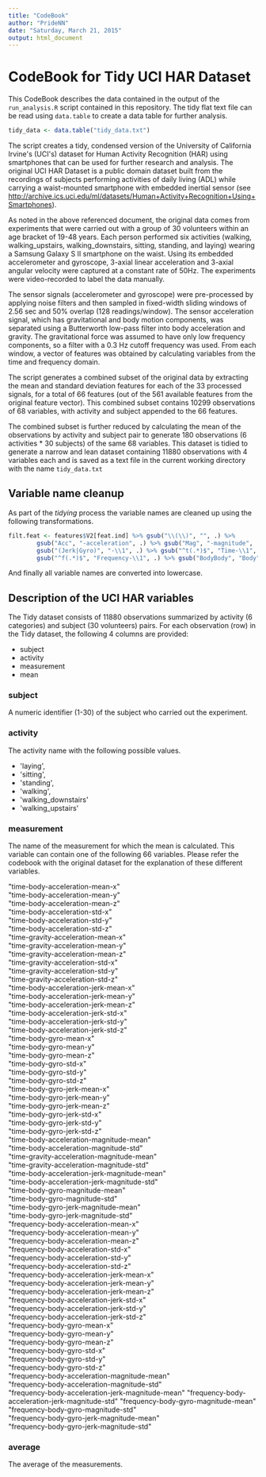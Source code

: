 ```yaml
---
title: "CodeBook"
author: "PrideNN"
date: "Saturday, March 21, 2015"
output: html_document
---
```


CodeBook for Tidy UCI HAR Dataset
=================================

This CodeBook describes the data contained in the output of the `run_analysis.R` script contained in this repository. The tidy flat text file can be read using `data.table` to create a data table for further analysis.

```R
tidy_data <- data.table("tidy_data.txt")
```

The script creates a tidy, condensed version of the University of California Irvine's (UCI's) dataset for Human Activity Recognition (HAR) using smartphones that can be used for further research and analysis. The original UCI HAR Dataset is a public domain dataset built from the recordings of subjects performing activities of daily living (ADL) while carrying a waist-mounted smartphone with embedded inertial sensor (see http://archive.ics.uci.edu/ml/datasets/Human+Activity+Recognition+Using+Smartphones).

As noted in the above referenced document, the original data comes from experiments that were carried out with a group of 30 volunteers within an age bracket of 19-48 years. Each person performed six activities (walking, walking_upstairs, walking_downstairs, sitting, standing, and laying) wearing a Samsung Galaxy S II smartphone on the waist. Using its embedded accelerometer and gyroscope, 3-axial linear acceleration and 3-axial angular velocity were captured at a constant rate of 50Hz. The experiments were video-recorded to label the data manually.

The sensor signals (accelerometer and gyroscope) were pre-processed by applying noise filters and then sampled in fixed-width sliding windows of 2.56 sec and 50% overlap (128 readings/window). The sensor acceleration signal, which has gravitational and body motion components, was separated using a Butterworth low-pass filter into body acceleration and gravity. The gravitational force was assumed to have only low frequency components, so a filter with a 0.3 Hz cutoff frequency was used. From each window, a vector of features was obtained by calculating variables from the time and frequency domain.

The script generates a combined subset of the original data by extracting the mean and standard deviation features for each of the 33 processed signals, for a total of 66 features (out of the 561 available features from the original feature vector). This combined subset contains 10299 observations of 68 variables, with activity and subject appended to the 66 features.

The combined subset is further reduced by calculating the mean of the observations by activity and subject pair to generate 180 observations (6 activities * 30 subjects) of the same 68 variables. This dataset is tidied to generate a narrow and lean dataset containing 11880 observations with 4 variables each and is saved as a text file in the current working directory with the name `tidy_data.txt`

## Variable name cleanup

As part of the _tidying_ process the variable names are cleaned up using the following transformations.

```R
filt.feat <- features$V2[feat.ind] %>% gsub("\\(\\)", "", .) %>% 
        gsub("Acc", "-acceleration", .) %>% gsub("Mag", "-magnitude", .) %>%
        gsub("(Jerk|Gyro)", "-\\1", .) %>% gsub("^t(.*)$", "Time-\\1", .) %>%
        gsub("^f(.*)$", "Frequency-\\1", .) %>% gsub("BodyBody", "Body", .)
```

And finally all variable names are converted into lowercase.

## Description of the UCI HAR variables

The Tidy dataset consists of 11880 observations summarized by activity (6 categories) and subject (30 volunteers) pairs. For each observation (row) in the Tidy dataset, the following 4 columns are provided:

- subject
- activity
- measurement
- mean

### subject

A numeric identifier (1-30) of the subject who carried out the experiment.

### activity

The activity name with the following possible values.
- 'laying',
- 'sitting',
- 'standing',
- 'walking',
- 'walking_downstairs'
- 'walking_upstairs'

### measurement

The name of the measurement for which the mean is calculated. This variable can contain one of the following 66 variables. Please refer the codebook with the original dataset for the explanation of these different variables.

"time-body-acceleration-mean-x"                   
"time-body-acceleration-mean-y"                  
"time-body-acceleration-mean-z"                   
"time-body-acceleration-std-x"                   
"time-body-acceleration-std-y"                    
"time-body-acceleration-std-z"                   
"time-gravity-acceleration-mean-x"                
"time-gravity-acceleration-mean-y"               
"time-gravity-acceleration-mean-z"                
"time-gravity-acceleration-std-x"                
"time-gravity-acceleration-std-y"                 
"time-gravity-acceleration-std-z"                
"time-body-acceleration-jerk-mean-x"             
"time-body-acceleration-jerk-mean-y"             
"time-body-acceleration-jerk-mean-z"             
"time-body-acceleration-jerk-std-x"              
"time-body-acceleration-jerk-std-y"               
"time-body-acceleration-jerk-std-z"              
"time-body-gyro-mean-x"                           
"time-body-gyro-mean-y"                          
"time-body-gyro-mean-z"                           
"time-body-gyro-std-x"                           
"time-body-gyro-std-y"                            
"time-body-gyro-std-z"                           
"time-body-gyro-jerk-mean-x"                      
"time-body-gyro-jerk-mean-y"                     
"time-body-gyro-jerk-mean-z"                      
"time-body-gyro-jerk-std-x"                      
"time-body-gyro-jerk-std-y"                       
"time-body-gyro-jerk-std-z"                      
"time-body-acceleration-magnitude-mean"           
"time-body-acceleration-magnitude-std"           
"time-gravity-acceleration-magnitude-mean"        
"time-gravity-acceleration-magnitude-std"        
"time-body-acceleration-jerk-magnitude-mean"      
"time-body-acceleration-jerk-magnitude-std"      
"time-body-gyro-magnitude-mean"                   
"time-body-gyro-magnitude-std"                   
"time-body-gyro-jerk-magnitude-mean"              
"time-body-gyro-jerk-magnitude-std"              
"frequency-body-acceleration-mean-x"              
"frequency-body-acceleration-mean-y"             
"frequency-body-acceleration-mean-z"              
"frequency-body-acceleration-std-x"              
"frequency-body-acceleration-std-y"               
"frequency-body-acceleration-std-z"              
"frequency-body-acceleration-jerk-mean-x"         
"frequency-body-acceleration-jerk-mean-y"        
"frequency-body-acceleration-jerk-mean-z"         
"frequency-body-acceleration-jerk-std-x"         
"frequency-body-acceleration-jerk-std-y"          
"frequency-body-acceleration-jerk-std-z"         
"frequency-body-gyro-mean-x"                      
"frequency-body-gyro-mean-y"                     
"frequency-body-gyro-mean-z"                      
"frequency-body-gyro-std-x"                      
"frequency-body-gyro-std-y"                       
"frequency-body-gyro-std-z"                      
"frequency-body-acceleration-magnitude-mean"      
"frequency-body-acceleration-magnitude-std"      
"frequency-body-acceleration-jerk-magnitude-mean" 
"frequency-body-acceleration-jerk-magnitude-std" 
"frequency-body-gyro-magnitude-mean"              
"frequency-body-gyro-magnitude-std"              
"frequency-body-gyro-jerk-magnitude-mean"        
"frequency-body-gyro-jerk-magnitude-std"  

### average

The average of the measurements.
